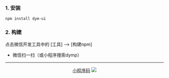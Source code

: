 ### 1. 安装
  `npm install dym-ui`
### 2. 构建
  点击微信开发工具中的 [工具] --> [构建npm]


- 微信扫一扫（或小程序搜索dymp）
***
<p align="center">
    <a target="_blank" href="https://zhongjiajian.github.io/readmeImages/gh_83c8ee8b2fb7_258.jpg">小程序码</a>
    <img  src="https://zhongjiajian.github.io/readmeImages/gh_83c8ee8b2fb7_258.jpg">
</p>